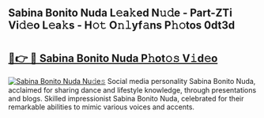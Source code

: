 ## Sabina Bonito Nuda L𝚎a𝚔ed N𝚞𝚍e - Part-ZTi Vi𝚍𝚎o L𝚎a𝚔s - H𝚘𝚝 O𝚗𝚕yf𝚊ns P𝚑𝚘tos 0dt3d

# <h2><a href="http://kf196do.oniu.top/?m=Sabina+Bonito+Nuda">🔗👉 🔴 Sabina Bonito Nuda P𝚑ot𝚘𝚜 V𝚒d𝚎o</a></h2>

[![Sabina Bonito Nuda Nu𝚍e𝚜](https://i.imgur.com/0qMVB7G.gif)](http://kf196do.oniu.top/?m=Sabina+Bonito+Nuda)
Social media personality Sabina Bonito Nuda, acclaimed for sharing dance and lifestyle knowledge, through presentations and blogs. Skilled impressionist Sabina Bonito Nuda, celebrated for their remarkable abilities to mimic various voices and accents.  
